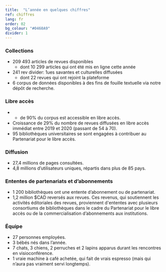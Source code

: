 ```yaml
---
title:  "L’année en quelques chiffres"
ref: chiffres
lang: fr
order: 02
bg_colour: "#0460A9"
divider: 1
---
```


### Collections

* 209 493 articles de revues disponibles
  * dont 10 299 articles qui ont été mis en ligne cette année
* 241 rev
divider: 1ues savantes et culturelles diffusées
  * dont 22 revues qui ont rejoint la plateforme
* 6 corpus de données disponibles à des fins de fouille textuelle via notre dépôt de recherche.

### Libre accès

* + de 90% du corpus est accessible en libre accès.
* Croissance de 29% du nombre de revues diffusées en libre accès immédiat entre 2019 et  2020 (passant de 54 à 70).
* 95 bibliothèques universitaires
se sont engagées à contribuer au Partenariat pour le libre accès.

### Diffusion

* 27,4 millions de pages consultées.
* 4,8 millions d’utilisateurs uniques, répartis dans plus de 85 pays.

### Ententes de partenariats et d’abonnements

* 1 200 bibliothèques ont une entente d’abonnement ou de partenariat.
* 1,2 million $CAD reversés aux revues. Ces revenus, qui soutiennent les activités éditoriales des revues, proviennent d'ententes avec plusieurs consortiums de bibliothèques dans le cadre du Partenariat pour le libre accès ou de la commercialisation d’abonnements aux institutions.

### Équipe

* 27 personnes employées.
* 3 bébés nés dans l’année.
* 7 chats, 3 chiens, 2 perruches et 2 lapins apparus durant les rencontres en visioconférence.
* 1 vraie machine à café achetée, qui fait de vrais espresso (mais qui n’aura pas vraiment servi longtemps).
